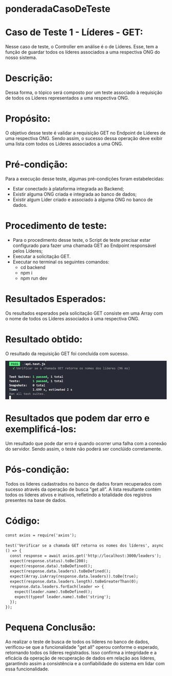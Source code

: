 # ponderadaCasoDeTeste

# Caso de Teste 1 - Líderes - GET:
Nesse caso de teste, o Controller em análise é o de Líderes. Esse, tem a função de guardar todos os líderes associados a uma respectiva ONG do nosso sistema.
# Descrição:
Dessa forma, o tópico será composto por um teste associado à requisição de todos os Líderes representados a uma respectiva ONG.
# Propósito:
O objetivo desse teste é validar a requisição GET no Endpoint de Líderes de uma respectiva ONG. Sendo assim, o sucesso dessa operação deve exibir uma lista com todos os Líderes associados a uma ONG.
# Pré-condição:
Para a execução desse teste, algumas pré-condições foram estabelecidas:
- Estar conectado à plataforma integrada ao Backend;
- Existir alguma ONG criada e integrada ao banco de dados;
- Existir algum Líder criado e associado à alguma ONG no banco de dados.
# Procedimento de teste:
- Para o procedimento desse teste, o Script de teste precisar estar configurado para fazer uma chamada GET ao Endpoint responsável pelos Líderes;
- Executar a solicitação GET.
- Executar no terminal os seguintes comandos:
    - cd backend
    - npm i
    - npm run dev
# Resultados Esperados:
Os resultados esperados pela solicitação GET consiste em uma Array com o nome de todos os Líderes associados à uma respectiva ONG.
# Resultado obtido:
O resultado da requisição GET foi concluída com sucesso.

<div>
    <img src="imagens/teste.png" alt="Imagem do resultado do teste">
</div>

# Resultados que podem dar erro e exemplificá-los:
Um resultado que pode dar erro  é quando ocorrer uma falha com a conexão do servidor. Sendo assim, o teste não poderá ser conclúido corretamente.
# Pós-condição:
Todos os líderes cadastrados no banco de dados foram recuperados com sucesso através da operação de busca "get all". A lista resultante contém todos os líderes ativos e inativos, refletindo a totalidade dos registros presentes na base de dados.

# Código:
```
const axios = require('axios');

test('Verificar se a chamada GET retorna os nomes dos líderes', async () => {
  const response = await axios.get('http://localhost:3000/leaders');
  expect(response.status).toBe(200);
  expect(response.data).toBeDefined();
  expect(response.data.leaders).toBeDefined();
  expect(Array.isArray(response.data.leaders)).toBe(true);
  expect(response.data.leaders.length).toBeGreaterThan(0);
  response.data.leaders.forEach(leader => {
    expect(leader.name).toBeDefined();
    expect(typeof leader.name).toBe('string');
  });
});
```
# Pequena Conclusão:
Ao realizar o teste de busca de todos os líderes no banco de dados, verificou-se que a funcionalidade "get all" operou conforme o esperado, retornando todos os líderes registrados. Isso confirma a integridade e a eficácia da operação de recuperação de dados em relação aos líderes, garantindo assim a consistência e a confiabilidade do sistema em lidar com essa funcionalidade.
